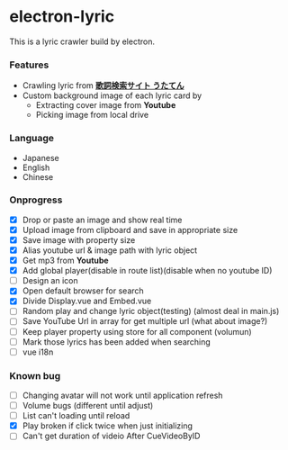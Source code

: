 # electron-lyric

This is a lyric crawler build by electron.


### Features
* Crawling lyric from **[歌詞検索サイト うたてん](https://utaten.com/)**
* Custom background image of each lyric card by
    * Extracting cover image from **Youtube**
    * Picking image from local drive 

### Language
- Japanese
- English
- Chinese


### Onprogress

* [x] Drop or paste an image and show real time
* [x] Upload image from clipboard and save in appropriate size
* [x] Save image with property size
* [x] Alias youtube url & image path with lyric object
* [x] Get mp3 from **Youtube**
* [x] Add global player(disable in route list)(disable when no youtube ID)
* [ ] Design an icon 
* [x] Open default browser for search
* [x] Divide Display.vue and Embed.vue
* [ ] Random play and change lyric object(testing) (almost deal in main.js)
* [ ] Save YouTube Url in array for get multiple url (what about image?)
* [ ] Keep player property using store for all component (volumun)
* [ ] Mark those lyrics has been added when searching
* [ ] vue i18n 

### Known bug 
* [ ] Changing avatar will not work until application refresh
* [ ] Volume bugs (different until adjust)
* [ ] List can't loading until reload
* [x] Play broken if click twice when just initializing
* [ ] Can't get duration of videio After CueVideoByID 